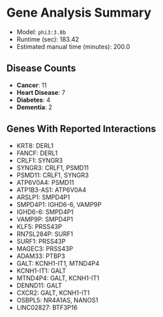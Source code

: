 # Gene Analysis Summary
- Model: `phi3:3.8b`
- Runtime (sec): 183.42
- Estimated manual time (minutes): 200.0

## Disease Counts
- **Cancer**: 11
- **Heart Disease**: 7
- **Diabetes**: 4
- **Dementia**: 2

## Genes With Reported Interactions
- KRT8: DERL1
- FANCF: DERL1
- CRLF1: SYNGR3
- SYNGR3: CRLF1, PSMD11
- PSMD11: CRLF1, SYNGR3
- ATP6V0A4: PSMD11
- ATP1B3-AS1: ATP6V0A4
- ARSLP1: SMPD4P1
- SMPD4P1: IGHD6-6, VAMP9P
- IGHD6-6: SMPD4P1
- VAMP9P: SMPD4P1
- KLF5: PRSS43P
- RN7SL284P: SURF1
- SURF1: PRSS43P
- MAGEC3: PRSS43P
- ADAM33: PTBP3
- GALT: KCNH1-IT1, MTND4P4
- KCNH1-IT1: GALT
- MTND4P4: GALT, KCNH1-IT1
- DENND11: GALT
- CXCR2: GALT, KCNH1-IT1
- OSBPL5: NR4A1AS, NANOS1
- LINC02827: BTF3P16
